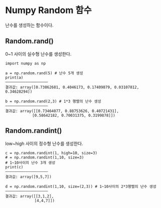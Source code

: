 # Numpy Random 함수

난수를 생성하는 함수이다.

## Random.rand()

0~1 사이의 실수형 난수를 생성한다.

```
import numpy as np

a = np.random.rand(5) # 난수 5개 생성
print(a)
———————————————————
결과값: array([0.73862681, 0.4046173, 0.17409879, 0.03107812, 0.34628294])
```

```
b = np.random.rand(2,3) # 1*3 행렬의 난수 생성
———————————————————
결과값: array([[0.73464077, 0.88753626, 0.40721431],
            [0.58642182, 0.70031375, 0.3199878]])
```

## Random.randint()

low~high 사이의 정수형 난수를 생성한다.

```
c = np.random.randint(1, high=10, size=3)
# = np.random.randint(1,10, size=3)
# 1~10사이의 난수 3개 생성
print(c)
———————————————————
결과값: array([9,5,7])
```

```
d = np.random.randint(1,10, size=(2,3)) # 1~10사이의 2*3행렬의 난수 생성
———————————————————
결과값: array([[3,1,2],
             [4,4,7]])
```
